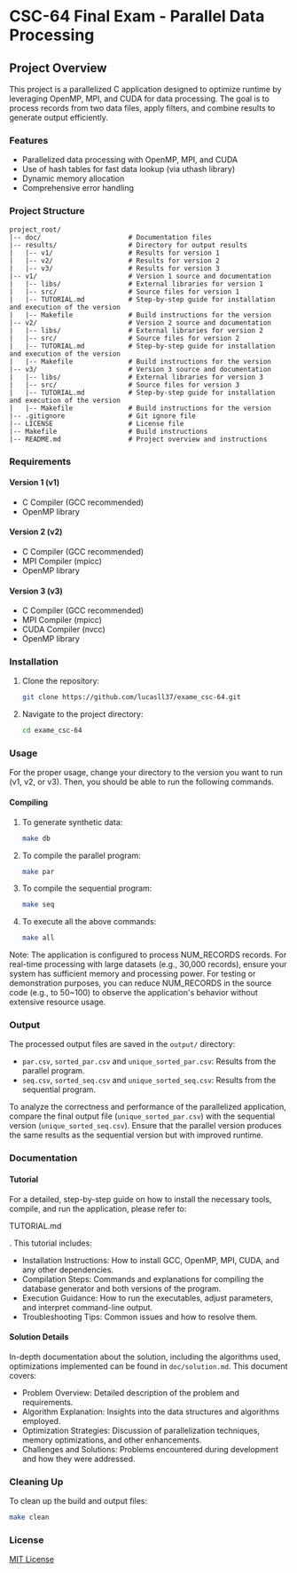 # CSC-64 Final Exam - Parallel Data Processing

## Project Overview

This project is a parallelized C application designed to optimize runtime by leveraging OpenMP, MPI, and CUDA for data processing. The goal is to process records from two data files, apply filters, and combine results to generate output efficiently.

### Features

- Parallelized data processing with OpenMP, MPI, and CUDA
- Use of hash tables for fast data lookup (via uthash library)
- Dynamic memory allocation
- Comprehensive error handling

### Project Structure

``` plaintext
project_root/
|-- doc/                      # Documentation files
|-- results/                  # Directory for output results
|   |-- v1/                   # Results for version 1
|   |-- v2/                   # Results for version 2
|   |-- v3/                   # Results for version 3
|-- v1/                       # Version 1 source and documentation
|   |-- libs/                 # External libraries for version 1
|   |-- src/                  # Source files for version 1
|   |-- TUTORIAL.md           # Step-by-step guide for installation and execution of the version
|   |-- Makefile              # Build instructions for the version
|-- v2/                       # Version 2 source and documentation
|   |-- libs/                 # External libraries for version 2
|   |-- src/                  # Source files for version 2
|   |-- TUTORIAL.md           # Step-by-step guide for installation and execution of the version
|   |-- Makefile              # Build instructions for the version
|-- v3/                       # Version 3 source and documentation
|   |-- libs/                 # External libraries for version 3
|   |-- src/                  # Source files for version 3
|   |-- TUTORIAL.md           # Step-by-step guide for installation and execution of the version
|   |-- Makefile              # Build instructions for the version
|-- .gitignore                # Git ignore file
|-- LICENSE                   # License file
|-- Makefile                  # Build instructions
|-- README.md                 # Project overview and instructions
```

### Requirements

#### Version 1 (v1)

- C Compiler (GCC recommended)
- OpenMP library

#### Version 2 (v2)

- C Compiler (GCC recommended)
- MPI Compiler (mpicc)
- OpenMP library

#### Version 3 (v3)

- C Compiler (GCC recommended)
- MPI Compiler (mpicc)
- CUDA Compiler (nvcc)
- OpenMP library

### Installation

1. Clone the repository:

   ```bash
   git clone https://github.com/lucasll37/exame_csc-64.git
   ```

2. Navigate to the project directory:

   ```bash
   cd exame_csc-64
   ```

### Usage

For the proper usage, change your directory to the version you want to run (v1, v2, or v3). Then, you should be able to run the following commands.

#### Compiling

1. To generate synthetic data:

   ```bash
   make db
   ```

2. To compile the parallel program:

   ```bash
   make par
   ```

3. To compile the sequential program:

   ```bash
   make seq
   ```

4. To execute all the above commands:

   ```bash
   make all
   ```

Note: The application is configured to process NUM_RECORDS records. For real-time processing with large datasets (e.g., 30,000 records), ensure your system has sufficient memory and processing power. For testing or demonstration purposes, you can reduce NUM_RECORDS in the source code (e.g., to 50~100) to observe the application's behavior without extensive resource usage.

### Output

The processed output files are saved in the `output/` directory:

- `par.csv`, `sorted_par.csv` and `unique_sorted_par.csv`: Results from the parallel program.
- `seq.csv`, `sorted_seq.csv` and `unique_sorted_seq.csv`: Results from the sequential program.

To analyze the correctness and performance of the parallelized application, compare the final output file (`unique_sorted_par.csv`) with the sequential version (`unique_sorted_seq.csv`). Ensure that the parallel version produces the same results as the sequential version but with improved runtime.

### Documentation

#### Tutorial

For a detailed, step-by-step guide on how to install the necessary tools, compile, and run the application, please refer to:

TUTORIAL.md

. This tutorial includes:

- Installation Instructions: How to install GCC, OpenMP, MPI, CUDA, and any other dependencies.
- Compilation Steps: Commands and explanations for compiling the database generator and both versions of the program.
- Execution Guidance: How to run the executables, adjust parameters, and interpret command-line output.
- Troubleshooting Tips: Common issues and how to resolve them.

#### Solution Details

In-depth documentation about the solution, including the algorithms used, optimizations implemented can be found in `doc/solution.md`. This document covers:

- Problem Overview: Detailed description of the problem and requirements.
- Algorithm Explanation: Insights into the data structures and algorithms employed.
- Optimization Strategies: Discussion of parallelization techniques, memory optimizations, and other enhancements.
- Challenges and Solutions: Problems encountered during development and how they were addressed.

### Cleaning Up

To clean up the build and output files:

```bash
make clean
```

### License

[MIT License](LICENSE)
